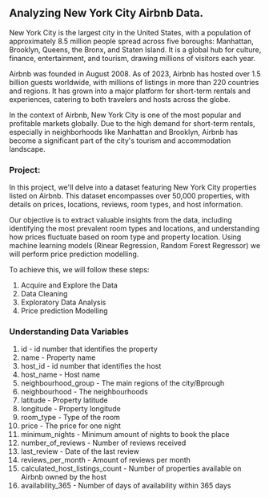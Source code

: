 ## Analyzing New York City Airbnb Data.

New York City is the largest city in the United States, with a population of approximately 8.5 million people spread across five boroughs: Manhattan, Brooklyn, Queens, the Bronx, and Staten Island. It is a global hub for culture, finance, entertainment, and tourism, drawing millions of visitors each year.

Airbnb was founded in August 2008. As of 2023, Airbnb has hosted over 1.5 billion guests worldwide, with millions of listings in more than 220 countries and regions. It has grown into a major platform for short-term rentals and experiences, catering to both travelers and hosts across the globe.

In the context of Airbnb, New York City is one of the most popular and profitable markets globally. Due to the high demand for short-term rentals, especially in neighborhoods like Manhattan and Brooklyn, Airbnb has become a significant part of the city's tourism and accommodation landscape.

### Project:

In this project, we'll delve into a dataset featuring New York City properties listed on Airbnb. This dataset encompasses over 50,000 properties, with details on prices, locations, reviews, room types, and host information.

Our objective is to extract valuable insights from the data, including identifying the most prevalent room types and locations, and understanding how prices fluctuate based on room type and property location. Using machine learning models (Rinear Regression, Random Forest Regressor) we will perform price prediction modelling.

To achieve this, we will follow these steps:
1. Acquire and Explore the Data
2. Data Cleaning
3. Exploratory Data Analysis
4. Price prediction Modelling

### Understanding Data Variables

1. id - id number that identifies the property
2. name - Property name
3. host_id - id number that identifies the host
4. host_name - Host name
5. neighbourhood_group - The main regions of the city/Bprough
6. neighbourhood - The neighbourhoods
7. latitude - Property latitude
8. longitude - Property longitude
9. room_type - Type of the room
10. price - The price for one night
11. minimum_nights - Minimum amount of nights to book the place
12. number_of_reviews - Number of reviews received
13. last_review - Date of the last review
14. reviews_per_month - Amount of reviews per month
15. calculated_host_listings_count - Number of properties available on Airbnb owned by the host
16. availability_365 - Number of days of availability within 365 days
